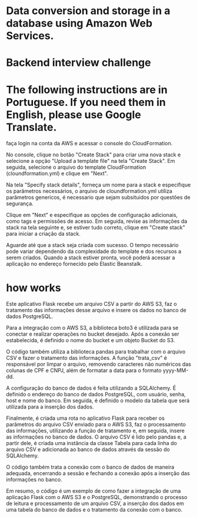# Data conversion and storage in a database using Amazon Web Services.
# Backend interview challenge
# The following instructions are in Portuguese. If you need them in English, please use Google Translate.

faça login na conta da AWS e acessar o console do CloudFormation.

No console, clique no botão "Create Stack" para criar uma nova stack e selecione a opção "Upload a template file" na tela "Create Stack". Em seguida, selecione o arquivo do template CloudFormation (cloundformation.yml) e clique em "Next".

Na tela "Specify stack details", forneça um nome para a stack e especifique os parâmetros necessários, o arquivo de cloundformation.yml utiliza parâmetros genericos, é necessario que sejam subsituidos por questões de segurança.

Clique em "Next" e especifique as opções de configuração adicionais, como tags e permissões de acesso. Em seguida, revise as informações da stack na tela seguinte e, se estiver tudo correto, clique em "Create stack" para iniciar a criação da stack.

Aguarde até que a stack seja criada com sucesso. O tempo necessário pode variar dependendo da complexidade do template e dos recursos a serem criados. Quando a stack estiver pronta, você poderá acessar a aplicação no endereço fornecido pelo Elastic Beanstalk.

# how works
Este aplicativo Flask recebe um arquivo CSV a partir do AWS S3, faz o tratamento das informações desse arquivo e insere os dados no banco de dados PostgreSQL.

Para a integração com o AWS S3, a biblioteca boto3 é utilizada para se conectar e realizar operações no bucket desejado. Após a conexão ser estabelecida, é definido o nome do bucket e um objeto Bucket do S3.

O código também utiliza a biblioteca pandas para trabalhar com o arquivo CSV e fazer o tratamento das informações. A função "trata_csv" é responsável por limpar o arquivo, removendo caracteres não numéricos das colunas de CPF e CNPJ, além de formatar a data para o formato yyyy-MM-dd.

A configuração do banco de dados é feita utilizando a SQLAlchemy. É definido o endereço do banco de dados PostgreSQL, com usuário, senha, host e nome do banco. Em seguida, é definido o modelo da tabela que será utilizada para a inserção dos dados.

Finalmente, é criada uma rota no aplicativo Flask para receber os parâmetros do arquivo CSV enviado para o AWS S3, faz o processamento das informações, utilizando a função de tratamento e, em seguida, insere as informações no banco de dados. O arquivo CSV é lido pelo pandas e, a partir dele, é criada uma instância da classe Tabela para cada linha do arquivo CSV e adicionada ao banco de dados através da sessão do SQLAlchemy.

O código também trata a conexão com o banco de dados de maneira adequada, encerrando a sessão e fechando a conexão após a inserção das informações no banco.

Em resumo, o código é um exemplo de como fazer a integração de uma aplicação Flask com o AWS S3 e o PostgreSQL, demonstrando o processo de leitura e processamento de um arquivo CSV, a inserção dos dados em uma tabela do banco de dados e o tratamento da conexão com o banco.
